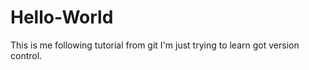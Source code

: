# Hello-World
This is me following tutorial from git
I'm just trying to learn got version control. 
